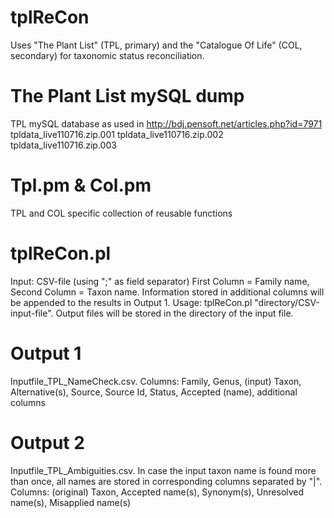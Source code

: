 # tplReCon
Uses "The Plant List" (TPL, primary) and the "Catalogue Of Life" (COL, secondary) for taxonomic status reconciliation.

# The Plant List mySQL dump
TPL mySQL database as used in http://bdj.pensoft.net/articles.php?id=7971
tpldata_live110716.zip.001
tpldata_live110716.zip.002
tpldata_live110716.zip.003

# Tpl.pm & Col.pm
TPL and COL specific collection of reusable functions

# tplReCon.pl
  Input: CSV-file (using ";" as field separator)
    First Column = Family name, Second Column = Taxon name.
    Information stored in additional columns will be appended to the results in Output 1.
  Usage: tplReCon.pl "directory/CSV-input-file".
    Output files will be stored in the directory of the input file.

# Output 1
Inputfile_TPL_NameCheck.csv.
Columns: Family, Genus, (input) Taxon, Alternative(s), Source, Source Id, Status, Accepted (name), additional columns

# Output 2
Inputfile_TPL_Ambiguities.csv.
In case the input taxon name is found more than once, all names are stored in corresponding columns separated by "|".
Columns: (original) Taxon, Accepted name(s), Synonym(s), Unresolved name(s), Misapplied name(s)
